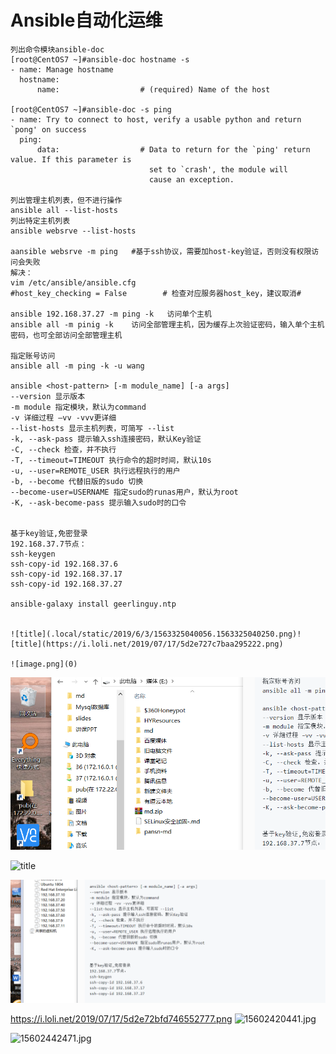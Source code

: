 # Ansible自动化运维

```
列出命令模块ansible-doc   
[root@CentOS7 ~]#ansible-doc hostname -s
- name: Manage hostname
  hostname:
      name:                  # (required) Name of the host

[root@CentOS7 ~]#ansible-doc -s ping
- name: Try to connect to host, verify a usable python and return `pong' on success
  ping:
      data:                  # Data to return for the `ping' return value. If this parameter is
                               set to `crash', the module will
                               cause an exception.

列出管理主机列表，但不进行操作
ansible all --list-hosts
列出特定主机列表
ansible websrve --list-hosts  

aansible websrve -m ping   #基于ssh协议，需要加host-key验证，否则没有权限访问会失败
解决：
vim /etc/ansible/ansible.cfg
#host_key_checking = False        # 检查对应服务器host_key，建议取消#

ansible 192.168.37.27 -m ping -k   访问单个主机
ansible all -m pinig -k    访问全部管理主机，因为缓存上次验证密码，输入单个主机密码，也可全部访问全部管理主机

指定账号访问
ansible all -m ping -k -u wang

ansible <host-pattern> [-m module_name] [-a args]
--version 显示版本
-m module 指定模块，默认为command
-v 详细过程 –vv -vvv更详细
--list-hosts 显示主机列表，可简写 --list
-k, --ask-pass 提示输入ssh连接密码，默认Key验证
-C, --check 检查，并不执行
-T, --timeout=TIMEOUT 执行命令的超时时间，默认10s
-u, --user=REMOTE_USER 执行远程执行的用户
-b, --become 代替旧版的sudo 切换
--become-user=USERNAME 指定sudo的runas用户，默认为root
-K, --ask-become-pass 提示输入sudo时的口令


基于key验证,免密登录
192.168.37.7节点：
ssh-keygen
ssh-copy-id 192.168.37.6
ssh-copy-id 192.168.37.17
ssh-copy-id 192.168.37.27

ansible-galaxy install geerlinguy.ntp


![title](.local/static/2019/6/3/1563325040056.1563325040250.png)![title](https://i.loli.net/2019/07/17/5d2e727c7baa295222.png)

![image.png](0)
```

![title](.local/static/2019/6/3/1563325097828.1563325097829.png)

![title](https://i.loli.net/2019/07/17/5d2e72bfd746552777.png)


![title](.local/static/2019/6/3/1563325689435.1563325689545.png)

https://i.loli.net/2019/07/17/5d2e72bfd746552777.png
![15602420441.jpg](1)


![15602442471.jpg](0)







